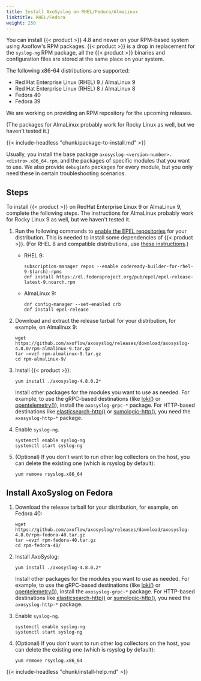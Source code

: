 ```yaml
---
title: Install AxoSyslog on RHEL/Fedora/AlmaLinux
linktitle: RHEL/Fedora
weight: 250
---
```


You can install {{< product >}} 4.8 and newer on your RPM-based system using Axoflow's RPM packages. {{< product >}} is a drop in replacement for the `syslog-ng` RPM package, all the {{< product >}} binaries and configuration files are stored at the same place on your system.

The following x86-64 distributions are supported:

- Red Hat Enterprise Linux (RHEL) 9 / AlmaLinux 9
- Red Hat Enterprise Linux (RHEL) 8 / AlmaLinux 8
- Fedora 40
- Fedora 39

We are working on providing an RPM repository for the upcoming releases.

(The packages for AlmaLinux probably work for Rocky Linux as well, but we haven't tested it.)

{{< include-headless "chunk/package-to-install.md" >}}

Usually, you install the base package `axosyslog-<version-number>.<distro>.x86_64.rpm`, and the packages of specific modules that you want to use. We also provide `debuginfo` packages for every module, but you only need these in certain troubleshooting scenarios.

## Steps

To install {{< product >}} on RedHat Enterprise Linux 9 or AlmaLinux 9, complete the following steps. The instructions for AlmaLinux probably work for Rocky Linux 9 as well, but we haven't tested it.

1. Run the following commands to [enable the EPEL repositories](https://docs.fedoraproject.org/en-US/epel/#_el9) for your distribution. This is needed to install some dependencies of {{< product >}}. (For RHEL 8 and compatible distributions, use [these instructions](https://docs.fedoraproject.org/en-US/epel/#_el8).)

    - RHEL 9:

        ```shell
        subscription-manager repos --enable codeready-builder-for-rhel-9-$(arch)-rpms
        dnf install https://dl.fedoraproject.org/pub/epel/epel-release-latest-9.noarch.rpm
        ```

    - AlmaLinux 9:

        ```shell
        dnf config-manager --set-enabled crb
        dnf install epel-release
        ```

1. Download and extract the release tarball for your distribution, for example, on Almalinux 9:

    ```shell
    wget https://github.com/axoflow/axosyslog/releases/download/axosyslog-4.8.0/rpm-almalinux-9.tar.gz
    tar –xvzf rpm-almalinux-9.tar.gz
    cd rpm-almalinux-9/
    ```

1. Install {{< product >}}:

    ```shell
    yum install ./axosyslog-4.8.0.2*
    ```

    Install other packages for the modules you want to use as needed. For example, to use the gRPC-based destinations (like [loki()](https://axoflow.com/docs/axosyslog-core/chapter-destinations/destination-loki/) or [opentelemetry()](https://axoflow.com/docs/axosyslog-core/chapter-destinations/opentelemetry/)), install the `axosyslog-grpc-*` package. For HTTP-based destinations like [elasticsearch-http()](https://axoflow.com/docs/axosyslog-core/chapter-destinations/configuring-destinations-elasticsearch-http/) or [sumologic-http()](https://axoflow.com/docs/axosyslog-core/chapter-destinations/destination-sumologic-intro/), you need the `axosyslog-http-*` package.

1. Enable `syslog-ng`.

    ```shell
    systemctl enable syslog-ng
    systemctl start syslog-ng
    ```

1. (Optional) If you don't want to run other log collectors on the host, you can delete the existing one (which is rsyslog by default):

    ```shell
    yum remove rsyslog.x86_64
    ```

## Install AxoSyslog on Fedora

1. Download the release tarball for your distribution, for example, on Fedora 40:

    ```shell
    wget https://github.com/axoflow/axosyslog/releases/download/axosyslog-4.8.0/rpm-fedora-40.tar.gz
    tar –xvzf rpm-fedora-40.tar.gz
    cd rpm-fedora-40/
    ```

1. Install AxoSyslog:

    ```shell
    yum install ./axosyslog-4.8.0.2*
    ```

    Install other packages for the modules you want to use as needed. For example, to use the gRPC-based destinations (like [loki()](https://axoflow.com/docs/axosyslog-core/chapter-destinations/destination-loki/) or [opentelemetry()](https://axoflow.com/docs/axosyslog-core/chapter-destinations/opentelemetry/)), install the `axosyslog-grpc-*` package. For HTTP-based destinations like [elasticsearch-http()](https://axoflow.com/docs/axosyslog-core/chapter-destinations/configuring-destinations-elasticsearch-http/) or [sumologic-http()](https://axoflow.com/docs/axosyslog-core/chapter-destinations/destination-sumologic-intro/), you need the `axosyslog-http-*` package.

1. Enable `syslog-ng`.

    ```shell
    systemctl enable syslog-ng
    systemctl start syslog-ng
    ```

1. (Optional) If you don't want to run other log collectors on the host, you can delete the existing one (which is rsyslog by default):

    ```shell
    yum remove rsyslog.x86_64
    ```

{{< include-headless "chunk/install-help.md" >}}
